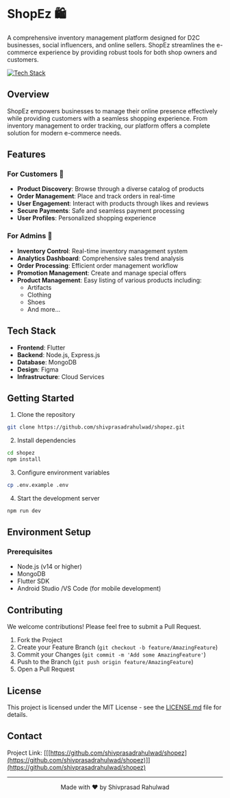 # ShopEz 🛍️

A comprehensive inventory management platform designed for D2C businesses, social influencers, and online sellers. ShopEz streamlines the e-commerce experience by providing robust tools for both shop owners and customers.

[![Tech Stack](https://img.shields.io/badge/Tech%20Stack-Flutter%20%7C%20MongoDB%20%7C%20Express.js%20%7C%20Node.js-blue)](#tech-stack)

## Overview

ShopEz empowers businesses to manage their online presence effectively while providing customers with a seamless shopping experience. From inventory management to order tracking, our platform offers a complete solution for modern e-commerce needs.

## Features

### For Customers 👥
- **Product Discovery**: Browse through a diverse catalog of products
- **Order Management**: Place and track orders in real-time
- **User Engagement**: Interact with products through likes and reviews
- **Secure Payments**: Safe and seamless payment processing
- **User Profiles**: Personalized shopping experience

### For Admins 💼
- **Inventory Control**: Real-time inventory management system
- **Analytics Dashboard**: Comprehensive sales trend analysis
- **Order Processing**: Efficient order management workflow
- **Promotion Management**: Create and manage special offers
- **Product Management**: Easy listing of various products including:
  - Artifacts
  - Clothing
  - Shoes
  - And more...

## Tech Stack

- **Frontend**: Flutter
- **Backend**: Node.js, Express.js
- **Database**: MongoDB
- **Design**: Figma
- **Infrastructure**: Cloud Services

## Getting Started

1. Clone the repository
```bash
git clone https://github.com/shivprasadrahulwad/shopez.git
```

2. Install dependencies
```bash
cd shopez
npm install
```

3. Configure environment variables
```bash
cp .env.example .env
```

4. Start the development server
```bash
npm run dev
```

## Environment Setup

### Prerequisites
- Node.js (v14 or higher)
- MongoDB
- Flutter SDK
- Android Studio /VS Code (for mobile development)

## Contributing

We welcome contributions! Please feel free to submit a Pull Request.

1. Fork the Project
2. Create your Feature Branch (`git checkout -b feature/AmazingFeature`)
3. Commit your Changes (`git commit -m 'Add some AmazingFeature'`)
4. Push to the Branch (`git push origin feature/AmazingFeature`)
5. Open a Pull Request

## License

This project is licensed under the MIT License - see the [LICENSE.md](LICENSE.md) file for details.

## Contact

Project Link: [[[https://github.com/shivprasadrahulwad/shopez](https://github.com/shivprasadrahulwad/shopez)]](https://github.com/shivprasadrahulwad/shopez)

---

<div align="center">
Made with ❤️ by Shivprasad Rahulwad
</div>
